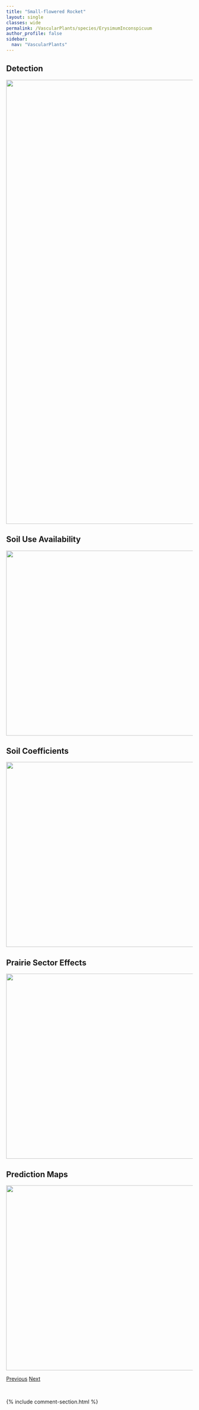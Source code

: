 ```yaml
---
title: "Small-flowered Rocket"
layout: single
classes: wide
permalink: /VascularPlants/species/ErysimumInconspicuum
author_profile: false
sidebar:
  nav: "VascularPlants"
---
```


<h2>Detection</h2>

<a href="https://drive.google.com/uc?export=view&id=1Cv2LhwakbMNSoA_wI5oDMkp-xvrSf-a1">
<img src="https://drive.google.com/uc?export=view&id=1Cv2LhwakbMNSoA_wI5oDMkp-xvrSf-a1" height = "1200" width = "800">
</a>


<h2>Soil Use Availability</h2>

<a href="https://drive.google.com/uc?export=view&id=161hPolg9U4wJytLkut4Rx1S7fnTjNzLn">
<img src="https://drive.google.com/uc?export=view&id=161hPolg9U4wJytLkut4Rx1S7fnTjNzLn" height = "500" width = "1000">
</a>


<h2>Soil Coefficients</h2>

<a href="https://drive.google.com/uc?export=view&id=13X4VBlUBQ4q8ghUaOJe4OFqUdwvnIAk4">
<img src="https://drive.google.com/uc?export=view&id=13X4VBlUBQ4q8ghUaOJe4OFqUdwvnIAk4" height = "500" width = "1000">
</a>


<h2>Prairie Sector Effects</h2>

<a href="https://drive.google.com/uc?export=view&id=1Qr1_tQD1zXzPH_ijb27ecmyG4l1j9Dyp">
<img src="https://drive.google.com/uc?export=view&id=1Qr1_tQD1zXzPH_ijb27ecmyG4l1j9Dyp" height = "500" width = "1000">
</a>


<h2>Prediction Maps</h2>

<a href="https://drive.google.com/uc?export=view&id=1uX9PMhtCVCdQv8Jau3WH2Lo-dvGj5Zmr">
<img src="https://drive.google.com/uc?export=view&id=1uX9PMhtCVCdQv8Jau3WH2Lo-dvGj5Zmr" height = "500" width = "1000">
</a>


<a href="/DevelopmentWebsite/VascularPlants/species/ErysimumCheiranthoides" class="pagination--pager" title="Wormseed Mustard">Previous</a> <a href="/DevelopmentWebsite/VascularPlants/species/ErythroniumGrandiflorum" class="pagination--pager" title="Erythronium grandiflorum">Next</a>

<p>&nbsp;</p>

{% include comment-section.html %}
